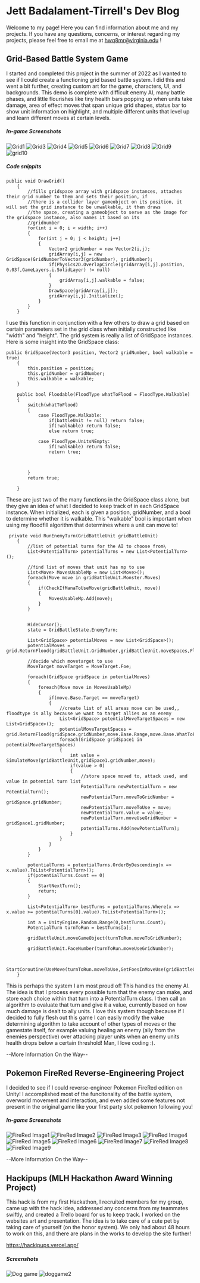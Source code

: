 # Jett Badalament-Tirrell's Dev Blog

Welcome to my page! Here you can find information about me and my projects. If you have any questions, concerns, or interest regarding my projects, please feel free to email me at hwq8mr@virginia.edu !

## Grid-Based Battle System Game

I started and completed this project in the summer of 2022 as I wanted to see if I could create a functioning grid based battle system. I did this and went a bit further, creating custom art for the game, characters, UI, and backgrounds. This demo is complete with difficult enemy AI, many battle phases, and little flourishes like tiny health bars popping up when units take damage, area of effect moves that span unique grid shapes, status bar to show unit information on highlight, and multiple different units that level up and learn different moves at certain levels.

##### In-game Screenshots
![Grid1](https://user-images.githubusercontent.com/110650172/196539815-b455a380-2068-4709-b1c4-5216675b737d.png)
![Grid3](https://user-images.githubusercontent.com/110650172/196539854-9584c49e-a5f9-46e8-924b-8489d3e8ec42.png)
![Grid4](https://user-images.githubusercontent.com/110650172/196539860-172149d8-27e2-49d5-ac6a-5ca773105f40.png)
![Grid5](https://user-images.githubusercontent.com/110650172/196539872-98c64916-f957-42eb-a93b-b24911f0c97b.png)
![Grid6](https://user-images.githubusercontent.com/110650172/196539887-a1501ad7-51d1-47e4-afe2-2ffe09af2a3d.png)
![Grid7](https://user-images.githubusercontent.com/110650172/196539901-43d7b451-77a8-4119-862d-63b18504bab2.png)
![Grid8](https://user-images.githubusercontent.com/110650172/196539909-937c229c-e8ad-413c-adb7-3519e558abc5.png)
![Grid9](https://user-images.githubusercontent.com/110650172/196539918-e561746d-77d3-4eb8-93f1-f7cd53a4ab59.png)
![grid10](https://user-images.githubusercontent.com/110650172/196539930-83cce34e-7fff-40f4-9fc8-c6b0312d8207.png)

##### Code snippits
```
public void DrawGrid()
    {
        //fills gridspace array with gridspace instances, attaches their grid number to them and sets their position, if
        //there is a collider layer gameobject on its position, it will set the grid instance to be unwalkable, it then draws
        //the space, creating a gameobject to serve as the image for the gridspace instance, also names it based on its
        //gridnumber
        for(int i = 0; i < width; i++)
        {
            for(int j = 0; j < height; j++)
            {
                Vector2 gridNumber = new Vector2(i,j);
                gridArray[i,j] = new GridSpace(GridNumberToVector3(gridNumber), gridNumber);
                if(Physics2D.OverlapCircle(gridArray[i,j].position, 0.03f,GameLayers.i.SolidLayer) != null)
                {
                    gridArray[i,j].walkable = false;
                }
                DrawSpace(gridArray[i,j]);
                gridArray[i,j].Initialize();
            }
        }
    }
```
I use this function in conjunction with a few others to draw a grid based on certain parameters set in the grid class when initially constructed like "width" and "height". The grid system is really a list of GridSpace instances. Here is some insight into the GridSpace class:

```
public GridSpace(Vector3 position, Vector2 gridNumber, bool walkable = true)
    {
        this.position = position;
        this.gridNumber = gridNumber;
        this.walkable = walkable;
    }

    public bool Floodable(FloodType whatToFlood = FloodType.Walkable)
    {
        switch(whatToFlood)
        {
            case FloodType.Walkable:
                if(battleUnit != null) return false;
                if(!walkable) return false;
                else return true;
            
            case FloodType.UnitsNEmpty:
                if(!walkable) return false;
                return true;
            


        }
        return true;
        
    }
```
These are just two of the many functions in the GridSpace class alone, but they give an idea of what I decided to keep track of in each GridSpace instance. When initialized, each is given a position, gridNumber, and a bool to determine whether it is walkable. This "walkable" bool is important when using my floodfill algorithm that determines where a unit can move to!


```
 private void RunEnemyTurn(GridBattleUnit gridBattleUnit)
    {
        //list of potential turns for the AI to choose from\
        List<PotentialTurn> potentialTurns = new List<PotentialTurn>();

        //find list of moves that unit has mp to use
        List<Move> MovesUsableMp = new List<Move>();
        foreach(Move move in gridBattleUnit.Monster.Moves)
        {
            if(CheckIfManaToUseMove(gridBattleUnit, move))
            {
                MovesUsableMp.Add(move);
            }
        }


        HideCursor();
        state = GridBattleState.EnemyTurn;

        List<GridSpace> potentialMoves = new List<GridSpace>();
        potentialMoves = grid.ReturnFlood(gridBattleUnit.GridNumber,gridBattleUnit.moveSpaces,FloodType.Walkable);

        //decide which movetarget to use
        MoveTarget moveTarget = MoveTarget.Foe;

        foreach(GridSpace gridSpace in potentialMoves)
        {
            foreach(Move move in MovesUsableMp)
            {
                if(move.Base.Target == moveTarget)
                {
                    //create list of all areas move can be used,, floodtype is ally because we want to target allies as an enemy
                    List<GridSpace> potentialMoveTargetSpaces = new List<GridSpace>();
                    potentialMoveTargetSpaces = grid.ReturnFlood(gridSpace.gridNumber,move.Base.Range,move.Base.WhatToFlood);
                    foreach(GridSpace gridSpace1 in potentialMoveTargetSpaces)
                    {
                        int value = SimulateMove(gridBattleUnit,gridSpace1.gridNumber,move);
                        if(value > 0)
                        {
                            //store space moved to, attack used, and value in potential turn list
                            PotentialTurn newPotentialTurn = new PotentialTurn();
                            newPotentialTurn.moveToGridNumber = gridSpace.gridNumber;
                            newPotentialTurn.moveToUse = move;
                            newPotentialTurn.value = value;
                            newPotentialTurn.moveUseGridNumber = gridSpace1.gridNumber;
                            potentialTurns.Add(newPotentialTurn);
                        }                       
                    }
                }
            }
        }

        potentialTurns = potentialTurns.OrderByDescending(x => x.value).ToList<PotentialTurn>();
        if(potentialTurns.Count == 0)
        {
            StartNextTurn();
            return;
        }

        List<PotentialTurn> bestTurns = potentialTurns.Where(x => x.value >= potentialTurns[0].value).ToList<PotentialTurn>();

        int a = UnityEngine.Random.Range(0,bestTurns.Count);
        PotentialTurn turnToRun = bestTurns[a];
        
        gridBattleUnit.moveGameObject(turnToRun.moveToGridNumber);
        
        gridBattleUnit.FaceNumber(turnToRun.moveUseGridNumber);
        

        StartCoroutine(UseMove(turnToRun.moveToUse,GetFoesInMoveUse(gridBattleUnit,turnToRun.moveUseGridNumber,turnToRun.moveToUse)));
    }
```
This is perhaps the system I am most proud of! This handles the enemy AI. The idea is that I process every possible turn that the enemy can make, and store each choice within that turn into a PotentialTurn class. I then call an algorithm to evaluate that turn and give it a value, currently based on how much damage is dealt to ally units. I love this system though because if I decided to fully flesh out this game I can easily modify the value determining algorithm to take account of other types of moves or the gamestate itself, for example valuing healing an enemy (ally from the enemies perspective) over attacking player units when an enemy units health drops below a certain threshold! Man, I love coding :).

--More Information On the Way--

## Pokemon FireRed Reverse-Engineering Project

I decided to see if I could reverse-engineer Pokemon FireRed edition on Unity! I accomplished most of the funcitonality of the battle system, overworld movement and interaction, and even added some features not present in the original game like your first party slot pokemon following you!

##### In-game Screenshots

![FireRed Image1](https://user-images.githubusercontent.com/110650172/196537182-ae969771-6067-4fbb-8254-79dbaa6a6fb6.png)
![FireRed Image2](https://user-images.githubusercontent.com/110650172/196537194-dc4cf5fe-6632-4c00-b6ac-3f9cdb069ae8.png)
![FireRed Image3](https://user-images.githubusercontent.com/110650172/196537207-f2ef4a7b-a241-45f7-9748-1c940313a6ad.png)
![FireRed Image4](https://user-images.githubusercontent.com/110650172/196537236-82717e7f-7c30-4bac-bafc-2e4fdb029a35.png)
![FireRed Image5](https://user-images.githubusercontent.com/110650172/196537252-c80f0ebe-8a69-427c-80bb-8c926159ec81.png)
![FireRed Image6](https://user-images.githubusercontent.com/110650172/196537260-f57f7e30-e0ea-44ec-9c83-641b61051920.png)
![FireRed Image7](https://user-images.githubusercontent.com/110650172/196537278-e8c9c07e-a47f-47ea-9167-2a4ad70922e0.png)
![FireRed Image8](https://user-images.githubusercontent.com/110650172/196537284-faeee496-2500-4dcf-83c6-dfc08fbfa201.png)
![FireRed Image9](https://user-images.githubusercontent.com/110650172/196537300-15935e2c-f517-450d-9ca1-369232879f33.png)


--More Information On the Way--

## Hackipups (MLH Hackathon Award Winning Project)

This hack is from my first Hackathon, I recruited members for my group, came up with the hack idea, addressed any concerns from my teammates swiftly, and created a Trello board for us to keep track. I worked on the websites art and presentation. The idea is to take care of a cute pet by taking care of yourself (on the honor system). We only had about 48 hours to work on this, and there are plans in the works to develop the site further!

https://hackipups.vercel.app/

##### Screenshots
![Dog game](https://user-images.githubusercontent.com/110650172/197422898-ae0e1559-071a-4298-bd0a-8f1a9799b284.png)
![doggame2](https://user-images.githubusercontent.com/110650172/197422946-b5a8ac39-ba6c-4a53-9cf6-4c29547a6f59.png)

